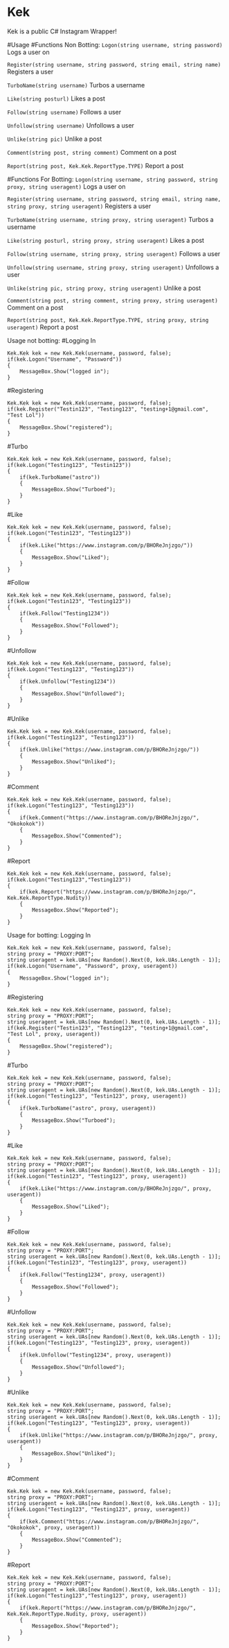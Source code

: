 # Kek
Kek is a public C# Instagram Wrapper!

#Usage
#Functions Non Botting:
```Logon(string username, string password)```
Logs a user on

```Register(string username, string password, string email, string name)```
Registers a user

```TurboName(string username)```
Turbos a username

```Like(string posturl)```
Likes a post

```Follow(string username)```
Follows a user

```Unfollow(string username)```
Unfollows a user

```Unlike(string pic)```
Unlike a post

```Comment(string post, string comment)```
Comment on a post

```Report(string post, Kek.Kek.ReportType.TYPE)```
Report a post

#Functions For Botting:
```Logon(string username, string password, string proxy, string useragent)```
Logs a user on

```Register(string username, string password, string email, string name, string proxy, string useragent)```
Registers a user

```TurboName(string username, string proxy, string useragent)```
Turbos a username

```Like(string posturl, string proxy, string useragent)```
Likes a post

```Follow(string username, string proxy, string useragent)```
Follows a user

```Unfollow(string username, string proxy, string useragent)```
Unfollows a user

```Unlike(string pic, string proxy, string useragent)```
Unlike a post

```Comment(string post, string comment, string proxy, string useragent)```
Comment on a post

```Report(string post, Kek.Kek.ReportType.TYPE, string proxy, string useragent)```
Report a post


Usage not botting:
#Logging In
```
Kek.Kek kek = new Kek.Kek(username, password, false);
if(kek.Logon("Username", "Password"))
{
	MessageBox.Show("logged in");
}
```

#Registering
```
Kek.Kek kek = new Kek.Kek(username, password, false);
if(kek.Register("Testin123", "Testing123", "testing+1@gmail.com", "Test Lol"))
{
	MessageBox.Show("registered");
}
```

#Turbo
```
Kek.Kek kek = new Kek.Kek(username, password, false);
if(kek.Logon("Testing123", "Testin123"))
{
	if(kek.TurboName("astro")) 
	{
		MessageBox.Show("Turboed");
	}
}
```

#Like
```
Kek.Kek kek = new Kek.Kek(username, password, false);
if(kek.Logon("Testin123", "Testing123"))
{
	if(kek.Like("https://www.instagram.com/p/BHOReJnjzgo/"))
	{
		MessageBox.Show("Liked");
	}
}
```

#Follow
```
Kek.Kek kek = new Kek.Kek(username, password, false);
if(kek.Logon("Testin123", "Testing123"))
{
	if(kek.Follow("Testing1234"))
	{
		MessageBox.Show("Followed");
	}
}
```

#Unfollow
```
Kek.Kek kek = new Kek.Kek(username, password, false);
if(kek.Logon("Testing123", "Testing123"))
{
	if(kek.Unfollow("Testing1234"))
	{
		MessageBox.Show("Unfollowed");
	}
}
```

#Unlike
```
Kek.Kek kek = new Kek.Kek(username, password, false);
if(kek.Logon("Testing123", "Testing123"))
{
	if(kek.Unlike("https://www.instagram.com/p/BHOReJnjzgo/"))
	{
		MessageBox.Show("Unliked");
	}
}
```

#Comment
```
Kek.Kek kek = new Kek.Kek(username, password, false);
if(kek.Logon("Testing123", "Testing123"))
{
	if(kek.Comment("https://www.instagram.com/p/BHOReJnjzgo/", "Okokokok"))
	{
		MessageBox.Show("Commented");
	}
}
```

#Report
```
Kek.Kek kek = new Kek.Kek(username, password, false);
if(kek.Logon("Testing123","Testing123"))
{
	if(kek.Report("https://www.instagram.com/p/BHOReJnjzgo/", Kek.Kek.ReportType.Nudity)) 
	{
		MessageBox.Show("Reported");
	}
}
```

Usage for botting:
Logging In
```
Kek.Kek kek = new Kek.Kek(username, password, false);
string proxy = "PROXY:PORT";
string useragent = kek.UAs[new Random().Next(0, kek.UAs.Length - 1)];
if(kek.Logon("Username", "Password", proxy, useragent))
{
	MessageBox.Show("logged in");
}
```

#Registering
```
Kek.Kek kek = new Kek.Kek(username, password, false);
string proxy = "PROXY:PORT";
string useragent = kek.UAs[new Random().Next(0, kek.UAs.Length - 1)];
if(kek.Register("Testin123", "Testing123", "testing+1@gmail.com", "Test Lol", proxy, useragent))
{
	MessageBox.Show("registered");
}
```

#Turbo
```
Kek.Kek kek = new Kek.Kek(username, password, false);
string proxy = "PROXY:PORT";
string useragent = kek.UAs[new Random().Next(0, kek.UAs.Length - 1)];
if(kek.Logon("Testing123", "Testin123", proxy, useragent))
{
	if(kek.TurboName("astro", proxy, useragent)) 
	{
		MessageBox.Show("Turboed");
	}
}
```

#Like
```
Kek.Kek kek = new Kek.Kek(username, password, false);
string proxy = "PROXY:PORT";
string useragent = kek.UAs[new Random().Next(0, kek.UAs.Length - 1)];
if(kek.Logon("Testin123", "Testing123", proxy, useragent))
{
	if(kek.Like("https://www.instagram.com/p/BHOReJnjzgo/", proxy, useragent))
	{
		MessageBox.Show("Liked");
	}
}
```

#Follow
```
Kek.Kek kek = new Kek.Kek(username, password, false);
string proxy = "PROXY:PORT";
string useragent = kek.UAs[new Random().Next(0, kek.UAs.Length - 1)];
if(kek.Logon("Testin123", "Testing123", proxy, useragent))
{
	if(kek.Follow("Testing1234", proxy, useragent))
	{
		MessageBox.Show("Followed");
	}
}
```

#Unfollow
```
Kek.Kek kek = new Kek.Kek(username, password, false);
string proxy = "PROXY:PORT";
string useragent = kek.UAs[new Random().Next(0, kek.UAs.Length - 1)];
if(kek.Logon("Testing123", "Testing123", proxy, useragent))
{
	if(kek.Unfollow("Testing1234", proxy, useragent))
	{
		MessageBox.Show("Unfollowed");
	}
}
```

#Unlike
```
Kek.Kek kek = new Kek.Kek(username, password, false);
string proxy = "PROXY:PORT";
string useragent = kek.UAs[new Random().Next(0, kek.UAs.Length - 1)];
if(kek.Logon("Testing123", "Testing123", proxy, useragent))
{
	if(kek.Unlike("https://www.instagram.com/p/BHOReJnjzgo/", proxy, useragent))
	{
		MessageBox.Show("Unliked");
	}
}
```

#Comment
```
Kek.Kek kek = new Kek.Kek(username, password, false);
string proxy = "PROXY:PORT";
string useragent = kek.UAs[new Random().Next(0, kek.UAs.Length - 1)];
if(kek.Logon("Testing123", "Testing123", proxy, useragent))
{
	if(kek.Comment("https://www.instagram.com/p/BHOReJnjzgo/", "Okokokok", proxy, useragent))
	{
		MessageBox.Show("Commented");
	}
}
```

#Report
```
Kek.Kek kek = new Kek.Kek(username, password, false);
string proxy = "PROXY:PORT";
string useragent = kek.UAs[new Random().Next(0, kek.UAs.Length - 1)];
if(kek.Logon("Testing123","Testing123", proxy, useragent))
{
	if(kek.Report("https://www.instagram.com/p/BHOReJnjzgo/", Kek.Kek.ReportType.Nudity, proxy, useragent)) 
	{
		MessageBox.Show("Reported");
	}
}
```
